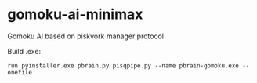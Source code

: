 # gomoku-ai-minimax
 
Gomoku AI based on piskvork manager protocol

Build .exe:
```
run pyinstaller.exe pbrain.py pisqpipe.py --name pbrain-gomoku.exe --onefile
```
